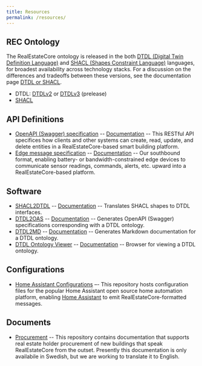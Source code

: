 ```yaml
---
title: Resources
permalink: /resources/
---
```


## REC Ontology

The RealEstateCore ontology is released in the both [DTDL (Digital Twin Definition Language)](https://github.com/Azure/opendigitaltwins-dtdl)  and [SHACL (Shapes Constraint Language)](https://www.w3.org/TR/shacl/) languages, for broadest availability across technology stacks. For a discussion on the differences and tradeoffs between these versions, see the documentation page [DTDL or SHACL](/docs/DTDL-or-SHACL/).

* DTDL: [DTDLv2](https://github.com/RealEstateCore/rec/tree/main/Ontology/DTDLv2) or [DTDLv3](https://github.com/RealEstateCore/rec/tree/main/Ontology/DTDLv3) (prelease)
* [SHACL](https://github.com/RealEstateCore/REC4/tree/main/Ontology/SHACL)

## API Definitions

* [OpenAPI (Swagger) specification](https://raw.githubusercontent.com/RealEstateCore/rec/main/API/REST/REC4API.yaml) -- [Documentation](/docs/API/REST/) -- This RESTful API specifices how clients and other systems can create, read, update, and delete entities in a RealEstateCore-based smart building platform.
* [Edge message specification](https://raw.githubusercontent.com/RealEstateCore/rec/main/API/Edge/edge_message.schema.json) -- [Documentation](/docs/API/Edge/) -- Our southbound format, enabling battery- or bandwidth-constrained edge devices to communicate sensor readings, commands, alerts, etc. upward into a RealEstateCore-based platform. 

## Software

* [SHACL2DTDL](https://github.com/RealEstateCore/SHACL2DTDL) -- [Documentation](/docs/tools/SHACL2DTDL/) -- Translates SHACL shapes to DTDL interfaces.
* [DTDL2OAS](https://github.com/RealEstateCore/DTDL2OAS) -- [Documentation](/docs/tools/DTDL2OAS/) -- Generates OpenAPI (Swagger) specifications corresponding with a DTDL ontology.
* [DTDL2MD](https://github.com/RealEstateCore/DTDL2MD) -- [Documentation](/docs/tools/DTDL2MD/) -- Generates Markdown documentation for a DTDL ontology.
* [DTDL Ontology Viewer](https://github.com/RealEstateCore/DTDLOntologyViewer) -- [Documentation](/docs/tools/DTDLOntologyViewer/) -- Browser for viewing a DTDL ontology.

## Configurations

* [Home Assistant Configurations](https://github.com/RealEstateCore/HomeAssistantConfigs) –- This repository hosts configuration files for the popular Home Assistant open source home automation platform, enabling [Home Assistant](https://www.home-assistant.io/) to emit RealEstateCore-formatted messages.

## Documents

* [Procurement](https://github.com/RealEstateCore/ProcurementDocuments) -- This repository contains documentation that supports real estate holder procurement of new buildings that speak RealEstateCore from the outset. Presently this documentation is only availabile in Swedish, but we are working to translate it to English.